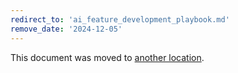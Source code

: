 ```yaml
---
redirect_to: 'ai_feature_development_playbook.md'
remove_date: '2024-12-05'
---
```


This document was moved to [another location](ai_feature_development_playbook.md).

<!-- This redirect file can be deleted after 2024-12-05. -->
<!-- Redirects that point to other docs in the same project expire in three months. -->
<!-- Redirects that point to docs in a different project or site (for example, link is not relative and starts with `https:`) expire in one year. -->
<!-- Before deletion, see: https://docs.gitlab.com/ee/development/documentation/redirects.html -->

